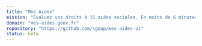 ```yaml
---
title: "Mes Aides"
mission: "Évaluez vos droits à 15 aides sociales. En moins de 6 minutes."
domain: "mes-aides.gouv.fr"
repository: "https://github.com/sgmap/mes-aides-ui"
status: beta
---
```


